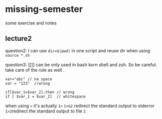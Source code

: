 # missing-semester
some exercise and notes

## lecture2
question2: I can use `dir=$(pwd)` in one script and reuse dir when using `source *.sh` 

question3: [[]] can be only used in bash korn shell and zsh. So be careful.
take care of the rule as well . 
```
var="abc" // na space	
var = "123"  //wrong

if[$var_1=$var_2];then // wrong
if [ $var_1 = $var_2]  // whitespace

```
when using `>` it's actually `1>` `1>&2` redirect the standard output to stderror  `1>2`redirect the standard output to file `2`
 
